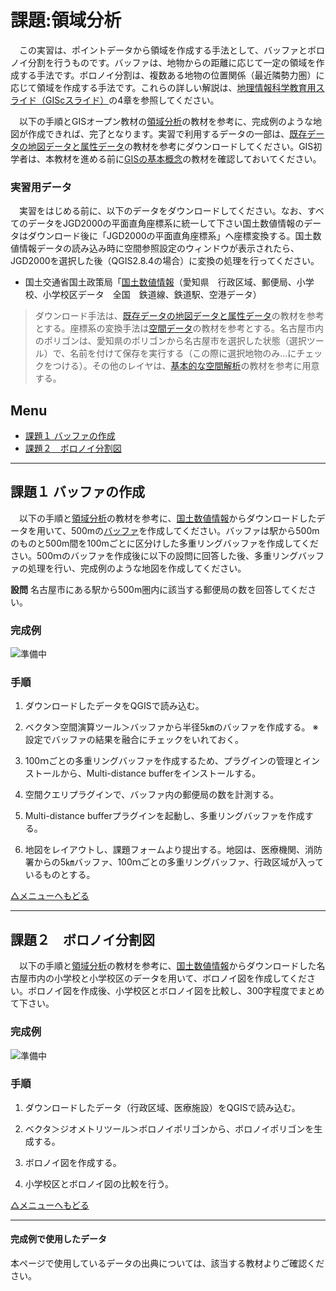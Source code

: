 # 課題:領域分析
　この実習は、ポイントデータから領域を作成する手法として、バッファとボロノイ分割を行うものです。バッファは、地物からの距離に応じて一定の領域を作成する手法です。ボロノイ分割は、複数ある地物の位置関係（最近隣勢力圏）に応じて領域を作成する手法です。これらの詳しい解説は、[地理情報科学教育用スライド（GIScスライド）]の4章を参照してください。

　以下の手順とGISオープン教材の[領域分析]の教材を参考に、完成例のような地図が作成できれば、完了となります。実習で利用するデータの一部は、[既存データの地図データと属性データ]の教材を参考にダウンロードしてください。GIS初学者は、本教材を進める前に[GISの基本概念]の教材を確認しておいてください。

### 実習用データ
　実習をはじめる前に、以下のデータをダウンロードしてください。なお、すべてのデータをJGD2000の平面直角座標系に統一して下さい国土数値情報のデータはダウンロード後に「JGD2000の平面直角座標系」へ座標変換する。国土数値情報データの読み込み時に空間参照設定のウィンドウが表示されたら、JGD2000を選択した後（QGIS2.8.4の場合）に変換の処理を行ってください。

* 国土交通省国土政策局「[国土数値情報]（愛知県　行政区域、郵便局、小学校、小学校区データ　全国　鉄道線、鉄道駅、空港データ）

>ダウンロード手法は、[既存データの地図データと属性データ]の教材を参考とする。座標系の変換手法は[空間データ]の教材を参考とする。名古屋市内のポリゴンは、愛知県のポリゴンから名古屋市を選択した状態（選択ツール）で、名前を付けて保存を実行する（この際に選択地物のみ...にチェックをつける）。その他のレイヤは、[基本的な空間解析]の教材を参考に用意する。

**Menu**
--------
- [課題１ バッファの作成](#１)
- [課題２　ボロノイ分割図](#課題２　ボロノイ分割図)


-----------------

## <a name="1"></a>課題１ バッファの作成
　以下の手順と[領域分析]の教材を参考に、[国土数値情報]からダウンロードしたデータを用いて、500mの[バッファ](http://www.pasco.co.jp/recommend/cook/cook062/)を作成してください。バッファは駅から500mのものと500m間を100mごとに区分けした多重リングバッファを作成してください。500ｍのバッファを作成後に以下の設問に回答した後、多重リングバッファの処理を行い、完成例のような地図を作成してください。

**設問**
名古屋市にある駅から500m圏内に該当する郵便局の数を回答してください。

### 完成例
![準備中](pic/13-2.png)

### 手順

1. ダウンロードしたデータをQGISで読み込む。

2. ベクタ＞空間演算ツール＞バッファから半径5㎞のバッファを作成する。
※設定でバッファの結果を融合にチェックをいれておく。

3. 100ｍごとの多重リングバッファを作成するため、プラグインの管理とインストールから、Multi-distance bufferをインストールする。

4. 空間クエリプラグインで、バッファ内の郵便局の数を計測する。

5. Multi-distance bufferプラグインを起動し、多重リングバッファを作成する。

6. 地図をレイアウトし、課題フォームより提出する。地図は、医療機関、消防署からの5㎞バッファ、100ｍごとの多重リングバッファ、行政区域が入っているものとする。


[△メニューへもどる]

-----------------


## 課題２　ボロノイ分割図
　以下の手順と[領域分析]の教材を参考に、[国土数値情報]からダウンロードした名古屋市内の小学校と小学校区のデータを用いて、ボロノイ図を作成してください。ボロノイ図を作成後、小学校区とボロノイ図を比較し、300字程度でまとめて下さい。

### 完成例
![準備中](pic/13-3.png)

### 手順

1. ダウンロードしたデータ（行政区域、医療施設）をQGISで読み込む。

2. ベクタ＞ジオメトリツール＞ボロノイポリゴンから、ボロノイポリゴンを生成する。

3. ボロノイ図を作成する。

4. 小学校区とボロノイ図の比較を行う。

[△メニューへもどる]

---

#### 完成例で使用したデータ
本ページで使用しているデータの出典については、該当する教材よりご確認ください。

[△メニューへもどる]:領域分析.md#menu
[QGISビギナーズマニュアル]:../QGISビギナーズマニュアル/QGISビギナーズマニュアル.md
[GRASSビギナーズマニュアル]:../GRASSビギナーズマニュアル/GRASSビギナーズマニュアル.md
[GISの基本概念]:../01_GISの基本概念/GISの基本概念.md
[既存データの地図データと属性データ]:../07_既存データの地図データと属性データ/既存データの地図データと属性データ.md
[空間データ]:../08_空間データ/空間データ.md
[空間データの結合・修正]:../10_空間データの統合・修正/空間データの統合・修正.md
[視覚的伝達]:../21_視覚的伝達/視覚的伝達.md
[政府統計局e-stat]:https://www.e-stat.go.jp/SG1/estat/eStatTopPortal.do
[国土数値情報]:http://nlftp.mlit.go.jp/ksj/
[基本的な空間解析]:../11_基本的な空間解析/基本的な空間解析.md
[ネットワーク分析]:../12_ネットワーク分析/ネットワーク分析.md
[領域分析]:../13_領域分析/領域分析.md
[点データの分析]:../14_点データの分析/点データの分析.md
[ラスタデータの分析]:../15_ラスタデータの分析/ラスタデータの分析.md
[空間補間]:../18_空間補間/空間補間.md
[政府統計局e-stat]:https://www.e-stat.go.jp/SG1/estat/eStatTopPortal.do
[国土数値情報]:http://nlftp.mlit.go.jp/ksj/
[地理情報科学教育用スライド（GIScスライド）]:http://curricula.csis.u-tokyo.ac.jp/slide/4.html
